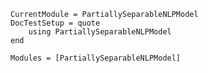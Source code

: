 ```@meta
CurrentModule = PartiallySeparableNLPModel
DocTestSetup = quote
    using PartiallySeparableNLPModel
end
```


```@autodocs
Modules = [PartiallySeparableNLPModel]
```
